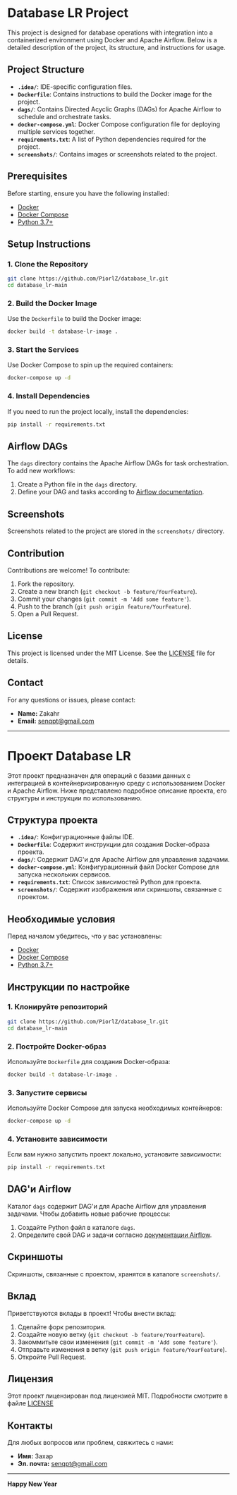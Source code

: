 # Database LR Project

This project is designed for database operations with integration into a containerized environment using Docker and Apache Airflow. Below is a detailed description of the project, its structure, and instructions for usage.

## Project Structure

- **`.idea/`**: IDE-specific configuration files.
- **`Dockerfile`**: Contains instructions to build the Docker image for the project.
- **`dags/`**: Contains Directed Acyclic Graphs (DAGs) for Apache Airflow to schedule and orchestrate tasks.
- **`docker-compose.yml`**: Docker Compose configuration file for deploying multiple services together.
- **`requirements.txt`**: A list of Python dependencies required for the project.
- **`screenshots/`**: Contains images or screenshots related to the project.

## Prerequisites

Before starting, ensure you have the following installed:

- [Docker](https://www.docker.com/)
- [Docker Compose](https://docs.docker.com/compose/)
- [Python 3.7+](https://www.python.org/downloads/)

## Setup Instructions

### 1. Clone the Repository

```bash
git clone https://github.com/PiorlZ/database_lr.git
cd database_lr-main
```

### 2. Build the Docker Image

Use the `Dockerfile` to build the Docker image:

```bash
docker build -t database-lr-image .
```

### 3. Start the Services

Use Docker Compose to spin up the required containers:

```bash
docker-compose up -d
```

### 4. Install Dependencies

If you need to run the project locally, install the dependencies:

```bash
pip install -r requirements.txt
```

## Airflow DAGs

The `dags` directory contains the Apache Airflow DAGs for task orchestration. To add new workflows:

1. Create a Python file in the `dags` directory.
2. Define your DAG and tasks according to [Airflow documentation](https://airflow.apache.org/docs/).

## Screenshots

Screenshots related to the project are stored in the `screenshots/` directory.

## Contribution

Contributions are welcome! To contribute:

1. Fork the repository.
2. Create a new branch (`git checkout -b feature/YourFeature`).
3. Commit your changes (`git commit -m 'Add some feature'`).
4. Push to the branch (`git push origin feature/YourFeature`).
5. Open a Pull Request.

## License

This project is licensed under the MIT License. See the [LICENSE](./LICENSE) file for details.

## Contact

For any questions or issues, please contact:

- **Name:** Zakahr
- **Email:** senqpt@gmail.com

---

# Проект Database LR

Этот проект предназначен для операций с базами данных с интеграцией в контейнеризированную среду с использованием Docker и Apache Airflow. Ниже представлено подробное описание проекта, его структуры и инструкции по использованию.

## Структура проекта

- **`.idea/`**: Конфигурационные файлы IDE.
- **`Dockerfile`**: Содержит инструкции для создания Docker-образа проекта.
- **`dags/`**: Содержит DAG'и для Apache Airflow для управления задачами.
- **`docker-compose.yml`**: Конфигурационный файл Docker Compose для запуска нескольких сервисов.
- **`requirements.txt`**: Список зависимостей Python для проекта.
- **`screenshots/`**: Содержит изображения или скриншоты, связанные с проектом.

## Необходимые условия

Перед началом убедитесь, что у вас установлены:

- [Docker](https://www.docker.com/)
- [Docker Compose](https://docs.docker.com/compose/)
- [Python 3.7+](https://www.python.org/downloads/)

## Инструкции по настройке

### 1. Клонируйте репозиторий

```bash
git clone https://github.com/PiorlZ/database_lr.git
cd database_lr-main
```

### 2. Постройте Docker-образ

Используйте `Dockerfile` для создания Docker-образа:

```bash
docker build -t database-lr-image .
```

### 3. Запустите сервисы

Используйте Docker Compose для запуска необходимых контейнеров:

```bash
docker-compose up -d
```

### 4. Установите зависимости

Если вам нужно запустить проект локально, установите зависимости:

```bash
pip install -r requirements.txt
```

## DAG'и Airflow

Каталог `dags` содержит DAG'и для Apache Airflow для управления задачами. Чтобы добавить новые рабочие процессы:

1. Создайте Python файл в каталоге `dags`.
2. Определите свой DAG и задачи согласно [документации Airflow](https://airflow.apache.org/docs/).

## Скриншоты

Скриншоты, связанные с проектом, хранятся в каталоге `screenshots/`.

## Вклад

Приветствуются вклады в проект! Чтобы внести вклад:

1. Сделайте форк репозитория.
2. Создайте новую ветку (`git checkout -b feature/YourFeature`).
3. Закоммитьте свои изменения (`git commit -m 'Add some feature'`).
4. Отправьте изменения в ветку (`git push origin feature/YourFeature`).
5. Откройте Pull Request.

## Лицензия

Этот проект лицензирован под лицензией MIT. Подробности смотрите в файле [LICENSE](./LICENSE)

## Контакты

Для любых вопросов или проблем, свяжитесь с нами:

- **Имя:** Захар
- **Эл. почта:** senqpt@gmail.com

---
**Happy New Year**
